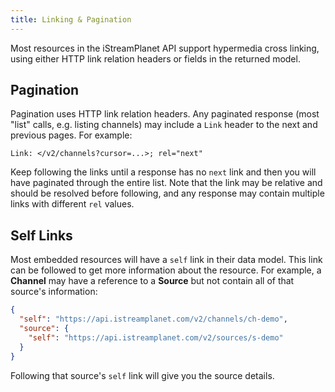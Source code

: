 ```yaml
---
title: Linking & Pagination
---
```


Most resources in the iStreamPlanet API support hypermedia cross linking, using either HTTP link relation headers or fields in the returned model.

## Pagination

Pagination uses HTTP link relation headers. Any paginated response (most "list" calls, e.g. listing channels) may include a `Link` header to the next and previous pages. For example:

```http
Link: </v2/channels?cursor=...>; rel="next"
```

Keep following the links until a response has no `next` link and then you will have paginated through the entire list. Note that the link may be relative and should be resolved before following, and any response may contain multiple links with different `rel` values.

## Self Links

Most embedded resources will have a `self` link in their data model. This link can be followed to get more information about the resource. For example, a **Channel** may have a reference to a **Source** but not contain all of that source's information:

```json
{
  "self": "https://api.istreamplanet.com/v2/channels/ch-demo",
  "source": {
    "self": "https://api.istreamplanet.com/v2/sources/s-demo"
  }
}
```

Following that source's `self` link will give you the source details.
